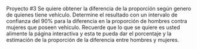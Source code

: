 Proyecto #3
   Se quiere obtener la diferencia de la proporción 
según genero de quienes tiene vehículo. Determine el resultado con un intervalo 
de confianza del 90% para la diferencia en la proporción de hombres contra 
mujeres que poseen vehículo. 
   Recuerde que lo que se quiere es usted alimente la página interactiva y esta te 
pueda dar el porcentaje y la estimación de la proporción de la diferencia entre 
hombres y mujeres.
